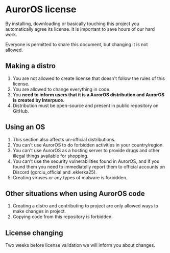 # AurorOS license

By installing, downloading or basically touching this project you automatically agree its license. It is important to save hours of our hard work.

Everyone is permitted to share this document, but changing it is not allowed.

## Making a distro

1. You are not allowed to create license that doesn't follow the rules of this license.
2. You are allowed to change everything in code.
3. You **need to inform users that it is a AurorOS distribution and AurorOS is created by Interpuce**.
4. Distribution must be open-source and present in public repository on GitHub.

## Using an OS

1. This section also affects un-official distributions.
2. You can't use AurorOS to do forbidden activities in your country/region.
3. You can't use AurorOS as a hosting server to provide drugs and other illegal things available for shopping.
4. You can't use the security vulnerabilities found in AurorOS, and if you found them you need to immediatelly report them to official accounts on Discord (gorciu_official and .eklerka25).
5. Creating viruses or any types of malware is forbidden.

## Other situations when using AurorOS code

1. Creating a distro and contributing to project are only allowed ways to make changes in project.
2. Copying code from this repository is forbidden.

## License changing

Two weeks before license validation we will inform you about changes.
